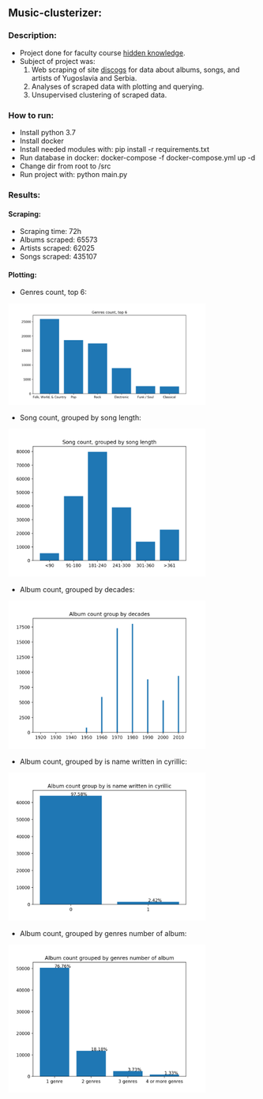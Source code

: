 ## Music-clusterizer:

### Description:
* Project done for faculty course [hidden knowledge](http://rti.etf.bg.ac.rs/rti/ms1psz/). 
* Subject of project was:
    1. Web scraping of site [discogs](https://www.discogs.com/) for data about albums, songs, and artists
    of Yugoslavia and Serbia.
    2. Analyses of scraped data with plotting and querying.
    3. Unsupervised clustering of scraped data.
    
### How to run:
* Install python 3.7
* Install docker
* Install needed modules with: pip install -r requirements.txt
* Run database in docker: docker-compose -f docker-compose.yml up -d
* Change dir from root to /src
* Run project with: python main.py

### Results:

#### Scraping:

* Scraping time: 72h
* Albums scraped: 65573
* Artists scraped: 62025
* Songs scraped: 435107

#### Plotting:
* Genres count, top 6:
<img src="result_plots/Figure_1.png" width="400"/>

* Song count, grouped by song length:
<img src="result_plots/Figure_2.png" width="400"/>

* Album count, grouped by decades:
<img src="result_plots/Figure_3.png" width="400"/>

* Album count, grouped by is name written in cyrillic:
<img src="result_plots/Figure_4.png" width="400"/>

* Album count, grouped by genres number of album:
<img src="result_plots/Figure_5.png" width="400"/>

